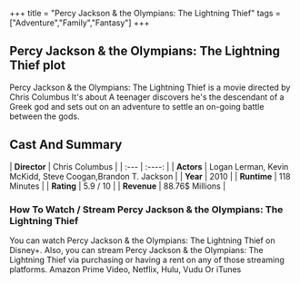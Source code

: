 +++
title = "Percy Jackson & the Olympians: The Lightning Thief"
tags = ["Adventure","Family","Fantasy"]
+++
## Percy Jackson & the Olympians: The Lightning Thief plot
Percy Jackson & the Olympians: The Lightning Thief is a movie directed by Chris Columbus It's about A teenager discovers he's the descendant of a Greek god and sets out on an adventure to settle an on-going battle between the gods.
## Cast And Summary
| **Director**      | Chris Columbus |
    | :---        |    :----:   |
    |  **Actors** | Logan Lerman, Kevin McKidd, Steve Coogan,Brandon T. Jackson |
    | **Year**   | 2010    |
    |  **Runtime** | 118 Minutes |
    |  **Rating** | 5.9 / 10 | 
    |  **Revenue** | 88.76$ Millions |
### How To Watch / Stream Percy Jackson & the Olympians: The Lightning Thief
You can watch Percy Jackson & the Olympians: The Lightning Thief on Disney+.
Also, you can stream Percy Jackson & the Olympians: The Lightning Thief via purchasing or having a rent on any of those streaming platforms.
Amazon Prime Video, Netflix, Hulu, Vudu Or iTunes